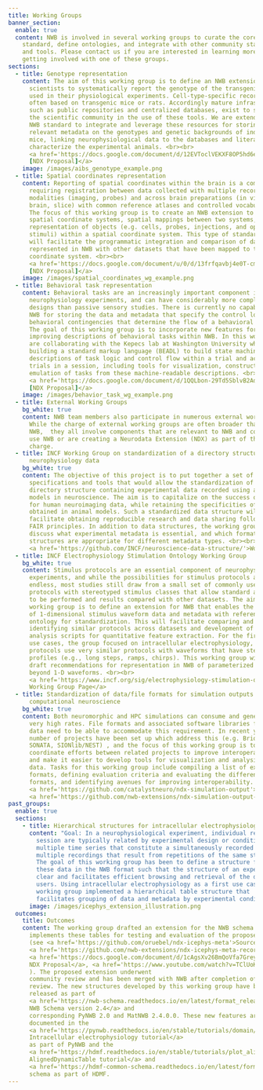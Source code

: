 ```yaml
---
title: Working Groups
banner_section:
  enable: true
  content: NWB is involved in several working groups to curate the core NWB
    standard, define ontologies, and integrate with other community standards
    and tools. Please contact us if you are interested in learning more or
    getting involved with one of these groups.
sections:
  - title: Genotype representation
    content: The aim of this working group is to define an NWB extension to enable
      scientists to systematically report the genotype of the transgenic animal
      used in their physiological experiments. Cell-type-specific recordings are
      often based on transgenic mice or rats. Accordingly mature infrastructure,
      such as public repositories and centralized databases, exist to support
      the scientific community in the use of these tools. We are extending the
      NWB standard to integrate and leverage these resources for storing
      relevant metadata on the genotypes and genetic backgrounds of individual
      mice, linking neurophysiological data to the databases and literature that
      characterize the experimental animals. <br><br>
      <a href='https://docs.google.com/document/d/12EVToclVEKXF8OP5hd6eaTYT6vj-ewhHYVM54u7h-tU/edit#heading=h.xk81rob2tb1l'>
      [NDX Proposal]</a>
    image: /images/aibs_genotype_example.png
  - title: Spatial coordinates representation
    content: Reporting of spatial coordinates within the brain is a complex problem,
      requiring registration between data collected with multiple recording
      modalities (imaging, probes) and across brain preparations (in vivo whole
      brain, slice) with common reference atlases and controlled vocabularies.
      The focus of this working group is to create an NWB extension to capture
      spatial coordinate systems, spatial mappings between two systems, and the
      representation of objects (e.g. cells, probes, injections, and optogenetic
      stimuli) within a spatial coordinate system. This type of standardization
      will facilitate the programmatic integration and comparison of data
      represented in NWB with other datasets that have been mapped to the same
      coordinate system. <br><br>
      <a href='https://docs.google.com/document/u/0/d/13frfqavbj4e0T-cmR3B8zGanrEe-f74Sa_s1yp_0LcI/edit'>
      [NDX Proposal]</a>
    image: /images/spatial_coordinates_wg_example.png
  - title: Behavioral task representation
    content: Behavioral tasks are an increasingly important component in
      neurophysiology experiments, and can have considerably more complex
      designs than passive sensory studies. There is currently no capability in
      NWB for storing the data and metadata that specify the control logic and
      behavioral contingencies that determine the flow of a behavioral session.
      The goal of this working group is to incorporate new features for
      improving descriptions of behavioral tasks within NWB. In this work, we
      are collaborating with the Kepecs lab at Washington University who are
      building a standard markup language (BEADL) to build state machine
      descriptions of task logic and control flow within a trial and across
      trials in a session, including tools for visualization, construction, and
      emulation of tasks from these machine-readable descriptions. <br><br>
      <a href='https://docs.google.com/document/d/1QQLbon-29Td5SblvB2AdWlGzCzgG7MNHloUD8C3tNdc/edit#heading=h.xk81rob2tb1l'>
      [NDX Proposal]</a>
    image: /images/behavior_task_wg_example.png
  - title: External Working Groups
    bg_white: true
    content: NWB team members also participate in numerous external working groups.
      While the charge of external working groups are often broader than just
      NWB,  they all involve components that are relevant to NWB and commonly
      use NWB or are creating a Neurodata Extension (NDX) as part of their
      charge.
  - title: INCF Working Group on standardization of a directory structure containing
      neurophysiology data
    bg_white: true
    content: The objective of this project is to put together a set of
      specifications and tools that would allow the standardization of a
      directory structure containing experimental data recorded using animal
      models in neuroscience. The aim is to capitalize on the success of BIDS
      for human neuroimaging data, while retaining the specificities of datasets
      obtained in animal models. Such a standardized data structure will
      facilitate obtaining reproducible research and data sharing following the
      FAIR principles. In addition to data structures, the working group will
      discuss what experimental metadata is essential, and which formats and
      structures are appropriate for different metadata types. <br><br>
      <a href='https://github.com/INCF/neuroscience-data-structure/'>Working Group Page</a>
  - title: INCF Electrophysiology Stimulation Ontology Working Group
    bg_white: true
    content: Stimulus protocols are an essential component of neurophysiological
      experiments, and while the possibilities for stimulus protocols are
      endless, most studies still draw from a small set of commonly used
      protocols with stereotyped stimulus classes that allow standard analyses
      to be performed and results compared with other datasets. The aim of this
      working group is to define an extension for NWB that enables the storing
      of 1-dimensional stimulus waveform data and metadata with references to an
      ontology for standardization. This will facilitate comparing and
      identifying similar protocols across datasets and development of shared
      analysis scripts for quantitative feature extraction. For the first set of
      use cases, the group focused on intracellular electrophysiology, as most
      protocols use very similar protocols with waveforms that have stereotyped
      profiles (e.g., long steps, ramps, chirps). This working group will also
      draft recommendations for representation in NWB of parameterized stimuli
      beyond 1-D waveforms. <br><br>
      <a href='https://www.incf.org/sig/electrophysiology-stimulation-ontology-working-group'>
      Working Group Page</a>
  - title: Standardization of data/file formats for simulation outputs in
      computational neuroscience
    bg_white: true
    content: Both neuromorphic and HPC simulations can consume and generate data at
      very high rates. File formats and associated software libraries for such
      data need to be able to accommodate this requirement. In recent years a
      number of projects have been set up which address this (e.g. Brion,
      SONATA, SIONlib/NEST) , and the focus of this working group is to
      coordinate efforts between related projects to improve interoperability
      and make it easier to develop tools for visualization and analysis of such
      data. Tasks for this working group include compiling a list of existing
      formats, defining evaluation criteria and evaluating the different
      formats, and identifying avenues for improving interoperability. <br><br>
      <a href='https://github.com/catalystneuro/ndx-simulation-output'>Source</a>,
      <a href='https://github.com/nwb-extensions/ndx-simulation-output-record'>NDX</a>
past_groups:
  enable: true
  sections:
    - title: Hierarchical structures for intracellular electrophysiology
      content: "Goal: In a neurophysiological experiment, individual recordings from a
        session are typically related by experimental design or condition, e.g.
        multiple time series that constitute a simultaneously recorded sweep or
        multiple recordings that result from repetitions of the same stimulus.
        The goal of this working group has been to define a structure for saving
        these data in the NWB format such that the structure of an experiment is
        clear and facilitates efficient browsing and retrieval of the data for
        users. Using intracellular electrophysiology as a first use case, the
        working group implemented a hierarchical table structure that
        facilitates grouping of data and metadata by experimental condition."
      image: /images/icephys_extension_illustration.png
  outcomes:
    title: Outcomes
    content: The working group drafted an extension for the NWB schema that
      implements these tables for testing and evaluation of the proposed changes
      (see <a href='https://github.com/oruebel/ndx-icephys-meta'>Source</a>, 
      <a href='https://github.com/nwb-extensions/ndx-icephys-meta-record'>NDX</a>,
      <a href='https://docs.google.com/document/d/1cAgsXv26BmQoVfa7Greyxs0oc4IGH-t5aJsm-AwUAAE/edit'>
      NDX Proposal</a>, <a href='https://www.youtube.com/watch?v=TClUoKA1pEU'>YouTube</a>
      ). The proposed extension underwent
      community review and has been merged with NWB after completion of the
      review. The new structures developed by this working group have been
      released as part of
      <a href='https://nwb-schema.readthedocs.io/en/latest/format_release_notes.html#aug-11-2021'>
      NWB Schema version 2.4</a> and
      corresponding PyNWB 2.0 and MatNWB 2.4.0.0. These new features are
      documented in the
      <a href='https://pynwb.readthedocs.io/en/stable/tutorials/domain/plot_icephys.html#sphx-glr-tutorials-domain-plot-icephys-py'>
      Intracellular electrophysiology tutorial</a>
      as part of PyNWB and the
      <a href='https://hdmf.readthedocs.io/en/stable/tutorials/plot_aligneddynamictable.html#sphx-glr-tutorials-plot-aligneddynamictable-py'>
      AlignedDynamicTable tutorial</a> and
      <a href='https://hdmf-common-schema.readthedocs.io/en/latest/format.html#aligneddynamictable'>AlignedDynmaicTable</a>
      schema as part of HDMF.
---
```

